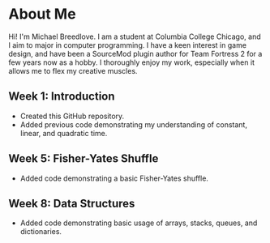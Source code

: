 # About Me

Hi! I'm Michael Breedlove. I am a student at Columbia College Chicago, and I aim to major in computer programming. I have a keen interest in game design, and have been a 
SourceMod plugin author for Team Fortress 2 for a few years now as a hobby. I thoroughly enjoy my work, especially when it allows me to flex my creative muscles.

## Week 1: Introduction

+ Created this GitHub repository.
+ Added previous code demonstrating my understanding of constant, linear, and quadratic time.

## Week 5: Fisher-Yates Shuffle

+ Added code demonstrating a basic Fisher-Yates shuffle.

## Week 8: Data Structures

+ Added code demonstrating basic usage of arrays, stacks, queues, and dictionaries.
